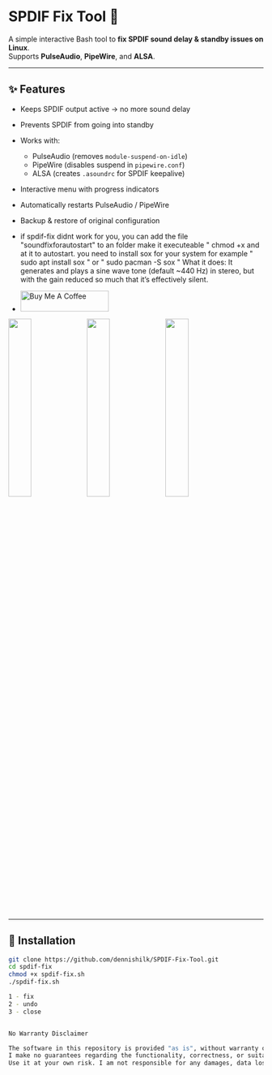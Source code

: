 # SPDIF Fix Tool 🎵

A simple interactive Bash tool to **fix SPDIF sound delay & standby issues on Linux**.  
Supports **PulseAudio**, **PipeWire**, and **ALSA**.  

---

## ✨ Features

- Keeps SPDIF output active → no more sound delay  
- Prevents SPDIF from going into standby  
- Works with:
  - PulseAudio (removes `module-suspend-on-idle`)
  - PipeWire (disables suspend in `pipewire.conf`)
  - ALSA (creates `.asoundrc` for SPDIF keepalive)
- Interactive menu with progress indicators  
- Automatically restarts PulseAudio / PipeWire  
- Backup & restore of original configuration

- if spdif-fix didnt work for you, you can add the file "soundfixforautostart"
  to an folder make it executeable " chmod +x and at it to autostart.
  you need to install sox for your system for example " sudo apt install sox " or " sudo pacman -S sox "
  What it does: It generates and plays a sine wave tone (default ~440 Hz) in stereo,
  but with the gain reduced so much that it’s effectively silent.

-   <a href="https://www.buymeacoffee.com/dennishilk" target="_blank"><img src="https://cdn.buymeacoffee.com/buttons/default-orange.png" alt="Buy Me A Coffee" height="41" width="174"></a>

<img src="https://github.com/user-attachments/assets/949cea9e-5091-43ab-a1a7-47293b431445" width="30%"></img>
<img src="https://github.com/user-attachments/assets/49ced659-eb08-4c5d-a340-03e83b575c8f" width="30%"></img>
<img src="https://github.com/user-attachments/assets/6913d7b7-7293-4d2b-9d52-f64ac7a7b93d" width="30%"></img> 

---

## 🚀 Installation

```bash
git clone https://github.com/dennishilk/SPDIF-Fix-Tool.git
cd spdif-fix
chmod +x spdif-fix.sh
./spdif-fix.sh

1 - fix
2 - undo
3 - close


No Warranty Disclaimer

The software in this repository is provided "as is", without warranty of any kind.
I make no guarantees regarding the functionality, correctness, or suitability of this code for any purpose.
Use it at your own risk. I am not responsible for any damages, data loss, or issues that may arise from using this software.
